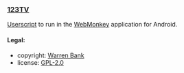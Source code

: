 ### [123TV](https://github.com/warren-bank/crx-123TV/tree/webmonkey-userscript/es6)

[Userscript](https://github.com/warren-bank/crx-123TV/raw/webmonkey-userscript/es6/webmonkey-userscript/123TV.user.js) to run in the [WebMonkey](https://github.com/warren-bank/Android-WebMonkey) application for Android.

#### Legal:

* copyright: [Warren Bank](https://github.com/warren-bank)
* license: [GPL-2.0](https://www.gnu.org/licenses/old-licenses/gpl-2.0.txt)
